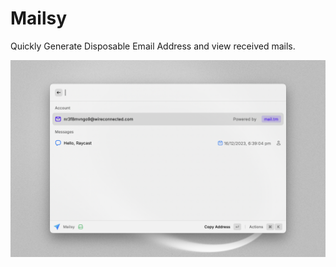 # Mailsy

Quickly Generate Disposable Email Address and view received mails.

![Mailsy](./metadata/Metadata.png)
